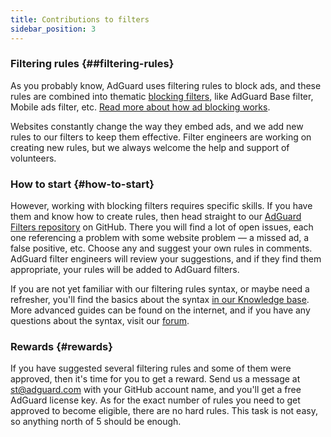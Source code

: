 ```yaml
---
title: Contributions to filters
sidebar_position: 3
---
```


### Filtering rules {##filtering-rules}

As you probably know, AdGuard uses filtering rules to block ads, and these rules are combined into thematic [blocking filters](https://kb.adguard.com/general/adguard-ad-filters), like AdGuard Base filter, Mobile ads filter, etc. [Read more about how ad blocking works](https://kb.adguard.com/general/how-ad-blocking-works).

Websites constantly change the way they embed ads, and we add new rules to our filters to keep them effective. Filter engineers are working on creating new rules, but we always welcome the help and support of volunteers.

### How to start {#how-to-start}

However, working with blocking filters requires specific skills. If you have them and know how to create rules, then head straight to our [AdGuard Filters repository](https://github.com/AdguardTeam/AdguardFilters) on GitHub. There you will find a lot of open issues, each one referencing a problem with some website problem — a missed ad, a false positive, etc. Choose any and suggest your own rules in comments. AdGuard filter engineers will review your suggestions, and if they find them appropriate, your rules will be added to AdGuard filters.

If you are not yet familiar with our filtering rules syntax, or maybe need a refresher, you'll find the basics about the syntax [in our Knowledge base](https://kb.adguard.com/general/how-to-create-your-own-ad-filters). More advanced guides can be found on the internet, and if you have any questions about the syntax, visit our [forum](https://forum.adguard.com/).

### Rewards {#rewards}

If you have suggested several filtering rules and some of them were approved, then it's time for you to get a reward. Send us a message at [st@adguard.com](mailto:st@adguard.com) with your GitHub account name, and you'll get a free AdGuard license key. As for the exact number of rules you need to get approved to become eligible, there are no hard rules. This task is not easy, so anything north of 5 should be enough.